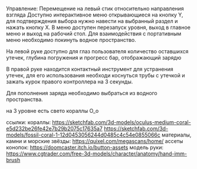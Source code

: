 Управление:
Перемещение на левый стик относительно направления взгляда
Доступно интерактивное меню открывающиеся на кнопку Y, для подтверждения выбора нужно навести на выбранный раздел и нажать кнопку Х.
В меню доступен перезапуск уровня, выход в главное меню и выход на рабочий стол. 
Для взаимодействия с портативным меню необходимо покинуть водное пространство.

На левой руке доступно для глаз пользователя количество оставшихся утечек, глубина погружения и прогресс бар, отображающий зарядю

В правой руке находится контактный инструмент для устранения утечек, для его использования необходи коснуться трубы с утечкой и зажать курок правого контроллера на 3 секунды.

Для пополнения заряда необходимо выбраться из водного пространства.

на 3 уровне есть свето кораллы О_о

ссылки:
кораллы:
https://sketchfab.com/3d-models/oculus-medium-coral-e5d232be26fe42e7b29b2075c17635a7 
https://sketchfab.com/3d-models/fossil-coral-1-12d0453056244d0485c4c54e0855066c
материалы, камни и морские звёзды:
https://quixel.com/megascans/home/
ассеты конопок:
https://doomcaster.itch.io/button-assets
модель руки:
https://www.cgtrader.com/free-3d-models/character/anatomy/hand-imm-brush
